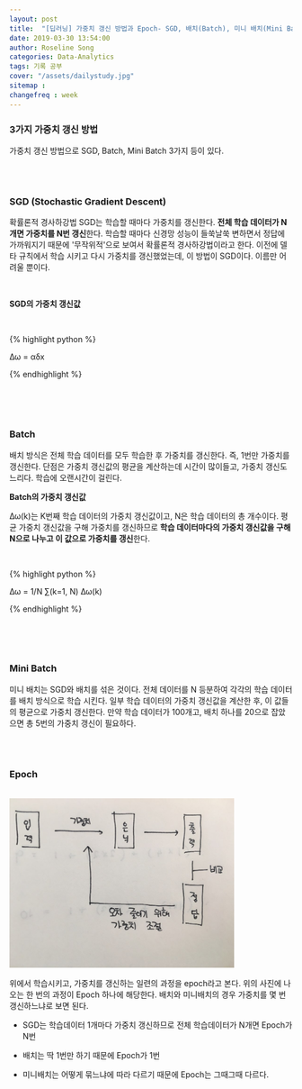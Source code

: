 ```yaml
---
layout: post
title:  "[딥러닝] 가중치 갱신 방법과 Epoch- SGD, 배치(Batch), 미니 배치(Mini Batch)"
date: 2019-03-30 13:54:00
author: Roseline Song
categories: Data-Analytics
tags: 기록 공부
cover: "/assets/dailystudy.jpg"
sitemap : 
changefreq : week
---
```


### 3가지 가중치 갱신 방법

가중치 갱신 방법으로 SGD, Batch, Mini Batch 3가지 등이 있다. 

<br>
<br>


### SGD (Stochastic Gradient Descent)

확률론적 경사하강법 SGD는 학습할 때마다 가중치를 갱신한다. **전체 학습 데이터가 N개면 가중치를 N번 갱신**한다. 학습할 때마다 신경망 성능이 들쑥날쑥 변하면서 정답에 가까워지기 때문에 '무작위적'으로 보여서 확률론적 경사하강법이라고 한다. 이전에 델타 규칙에서 학습 시키고 다시 가중치를 갱신했었는데, 이 방법이 SGD이다. 이름만 어려울 뿐이다.  

<br>

**SGD의 가중치 갱신값**

<br>

{% highlight python %}

Δω = αδx

{% endhighlight %}

<br>


<br>
<br>

### Batch 

배치 방식은 전체 학습 데이터를 모두 학습한 후 가중치를 갱신한다. 즉, 1번만 가중치를 갱신한다. 단점은 가중치 갱신값의 평균을 계산하는데 시간이 많이들고, 가중치 갱신도 느리다. 학습에 오랜시간이 걸린다. 
<br>

**Batch의 가중치 갱신값**

Δω(k)는 K번째 학습 데이터의 가중치 갱신값이고, N은 학습 데이터의 총 개수이다. 평균 가중치 갱신값을 구해 가중치를 갱신하므로 **학습 데이터마다의 가중치 갱신값을 구해 N으로 나누고 이 값으로 가중치를 갱신**한다.


<br>

{% highlight python %}

Δω = 1/N ∑(k=1, N) Δω(k)

{% endhighlight %}

<br>

<br>
<br>

### Mini Batch 

미니 배치는 SGD와 배치를 섞은 것이다. 전체 데이터를 N 등분하여 각각의 학습 데이터를 배치 방식으로 학습 시킨다. 일부 학습 데이터의 가중치 갱신값을 계산한 후, 이 값들의 평균으로 가중치 갱신한다. 만약 학습 데이터가 100개고, 배치 하나를 20으로 잡았으면 총 5번의 가중치 갱신이 필요하다. 

<br>
<br>

### Epoch 

<br>

<img src="/assets/images/190330_deep5.jpg" style="width:400px;">

<br>

위에서 학습시키고, 가중치를 갱신하는 일련의 과정을 epoch라고 본다. 위의 사진에 나오는 한 번의 과정이 Epoch 하나에 해당한다. 배치와 미니배치의 경우 가중치를 몇 번 갱신하느냐로 보면 된다.

- SGD는 학습데이터 1개마다 가중치 갱신하므로 전체 학습데이터가 N개면 Epoch가 N번

- 배치는 딱 1번만 하기 때문에 Epoch가 1번

- 미니배치는 어떻게 묶느냐에 따라 다르기 때문에 Epoch는 그때그때 다르다. 

<br>
<br>

